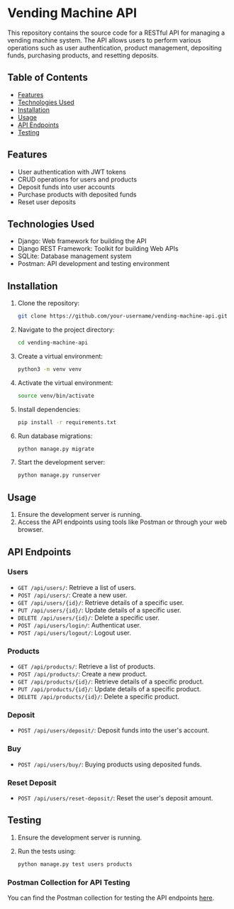 # Vending Machine API

This repository contains the source code for a RESTful API for managing a vending machine system. The API allows users to perform various operations such as user authentication, product management, depositing funds, purchasing products, and resetting deposits.

## Table of Contents

- [Features](#features)
- [Technologies Used](#technologies-used)
- [Installation](#installation)
- [Usage](#usage)
- [API Endpoints](#api-endpoints)
- [Testing](#testing)

## Features

- User authentication with JWT tokens
- CRUD operations for users and products
- Deposit funds into user accounts
- Purchase products with deposited funds
- Reset user deposits

## Technologies Used

- Django: Web framework for building the API
- Django REST Framework: Toolkit for building Web APIs
- SQLite: Database management system
- Postman: API development and testing environment

## Installation

1. Clone the repository:

    ```bash
    git clone https://github.com/your-username/vending-machine-api.git
    ```

2. Navigate to the project directory:

    ```bash
    cd vending-machine-api
    ```

3. Create a virtual environment:

    ```bash
    python3 -m venv venv
    ```

4. Activate the virtual environment:

    ```bash
    source venv/bin/activate
    ```

5. Install dependencies:

    ```bash
    pip install -r requirements.txt
    ```

6. Run database migrations:

    ```bash
    python manage.py migrate
    ```

7. Start the development server:

    ```bash
    python manage.py runserver
    ```

## Usage

1. Ensure the development server is running.
2. Access the API endpoints using tools like Postman or through your web browser.

## API Endpoints

### Users

- `GET /api/users/`: Retrieve a list of users.
- `POST /api/users/`: Create a new user.
- `GET /api/users/{id}/`: Retrieve details of a specific user.
- `PUT /api/users/{id}/`: Update details of a specific user.
- `DELETE /api/users/{id}/`: Delete a specific user.
- `POST /api/users/login/`: Authenticat user.
- `POST /api/users/logout/`: Logout user.

### Products

- `GET /api/products/`: Retrieve a list of products.
- `POST /api/products/`: Create a new product.
- `GET /api/products/{id}/`: Retrieve details of a specific product.
- `PUT /api/products/{id}/`: Update details of a specific product.
- `DELETE /api/products/{id}/`: Delete a specific product.

### Deposit

- `POST /api/users/deposit/`: Deposit funds into the user's account.

### Buy

- `POST /api/users/buy/`: Buying products using deposited funds.

### Reset Deposit

- `POST /api/users/reset-deposit/`: Reset the user's deposit amount.

## Testing

1. Ensure the development server is running.
2. Run the tests using:

    ```bash
    python manage.py test users products
    ```
### Postman Collection for API Testing

You can find the Postman collection for testing the API endpoints [here](https://github.com/OmarShamkh/vending_machine_api/tree/master/postman_collection_test).

